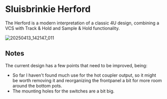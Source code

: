 # Sluisbrinkie Herford
The Herford is a modern interpretation of a classic 4U design, combining a VCS with Track & Hold and Sample & Hold functionality.

![20250413_142147_011](https://github.com/user-attachments/assets/b5834989-4b89-4e04-a7d3-b79b510a114c)

## Notes
The current design has a few points that need to be improved, being:
- So far I haven't found much use for the hot coupler output, so it might be worth removing it and reorganizing the frontpanel a bit for more room around the bottom pots.
- The mounting holes for the switches are a bit big.

